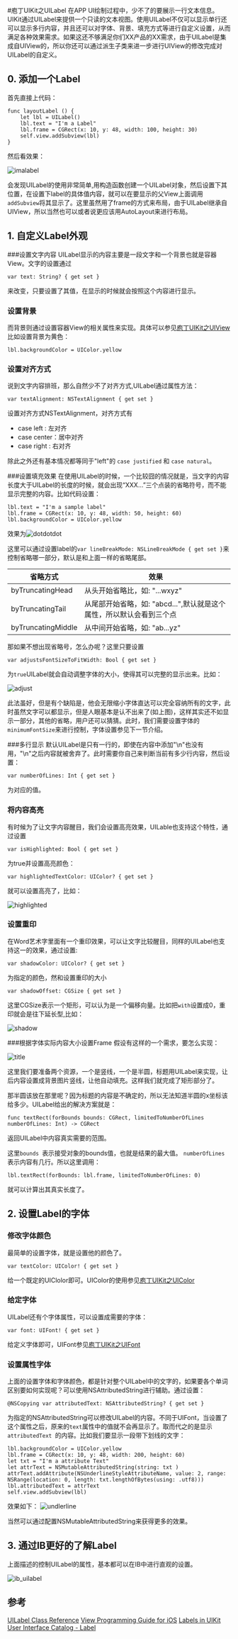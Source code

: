 #庖丁UIKit之UILabel
在APP UI绘制过程中，少不了的要展示一行文本信息。UIKit通过UILabel来提供一个只读的文本视图。使用UILabel不仅可以显示单行还可以显示多行内容，并且还可以对字体、背景、填充方式等进行自定义设置，从而满足各种效果需求。如果这还不够满足你们XX产品的XX需求，由于UILabel是集成自UIView的，所以你还可以通过派生子类来进一步进行UIView的修改完成对UILabel的自定义。
## 0. 添加一个Label
首先直接上代码：

    func layoutLabel () {
        let lbl = UILabel()
        lbl.text = "I'm a Label"
        lbl.frame = CGRect(x: 10, y: 48, width: 100, height: 30)
        self.view.addSubview(lbl)
    }
然后看效果：

![imalabel](./images/imalabel.png)

会发现UILabel的使用非常简单,用构造函数创建一个UILabel对象，然后设置下其位置，在设置下label的具体值内容，就可以在要显示的父View上面调用`addSubview`将其显示了。这里虽然用了frame的方式来布局，由于UILabel继承自UIView，所以当然也可以或者说更应该用AutoLayout来进行布局。

## 1. 自定义Label外观

###设置文字内容
UILabel显示的内容主要是一段文字和一个背景也就是容器View。文字的设置通过

	var text: String? { get set }
来改变，只要设置了其值，在显示的时候就会按照这个内容进行显示。

### 设置背景
而背景则通过设置容器View的相关属性来实现。具体可以参见[庖丁UIKit之UIView]()
比如设置背景为黄色：

	lbl.backgroundColor = UIColor.yellow
### 设置对齐方式	
说到文字内容排班，那么自然少不了对齐方式,UILabel通过属性方法：

	var textAlignment: NSTextAlignment { get set }
设置对齐方式NSTextAlignment，对齐方式有 
* case left : 左对齐
* case center：居中对齐
* case right : 右对齐

除此之外还有基本情况都等同于"left"的 `case justified` 和 `case natural`。

###设置填充效果
在使用UILabel的时候，一个比较囧的情况就是，当文字的内容长度大于UILabel的长度的时候，就会出现“XXX...”三个点装的省略符号，而不能显示完整的内容。比如代码设置：

	lbl.text = "I'm a sample label"
	lbl.frame = CGRect(x: 10, y: 48, width: 50, height: 60)
	lbl.backgroundColor = UIColor.yellow

效果为![dotdotdot](./images/dotdotdot.png)

这里可以通过设置label的`var lineBreakMode: NSLineBreakMode { get set }`来控制省略哪一部分，默认是和上面一样的省略尾部。

省略方式| 效果
---|---
byTruncatingHead | 从头开始省略比，如: "...wxyz"
byTruncatingTail | 从尾部开始省略，如: "abcd...",默认就是这个属性，所以默认会看到三个点
byTruncatingMiddle| 从中间开始省略，如:  "ab...yz"

那如果不想出现省略号，怎么办呢？这里只要设置

	var adjustsFontSizeToFitWidth: Bool { get set }
为`true`UILabel就会自动调整字体的大小，使得其可以完整的显示出来。比如：

![adjust](./images/adjust.png)

此法虽好，但是有个缺陷是，他会无限缩小字体直达可以完全容纳所有的文字，此时虽然文字可以都显示，但是人眼基本是认不出来了(如上图)，这样其实还不如显示一部分，其他的省略，用户还可以猜猜。此时，我们需要设置字体的`minimumFontSize`来进行控制，字体设置参见下一节介绍。

###多行显示
默认UILabel是只有一行的，即使在内容中添加"\n"也没有用，"\n"之后内容就被舍弃了。此时需要你自己来判断当前有多少行内容，然后设置：

	var numberOfLines: Int { get set }
为对应的值。

### 将内容高亮
有时候为了让文字内容醒目，我们会设置高亮效果，UILable也支持这个特性，通过设置

	var isHighlighted: Bool { get set }
为true并设置高亮颜色：

	var highlightedTextColor: UIColor? { get set }
就可以设置高亮了，比如：

![highlighted](./images/highlighted.png)

### 设置重印
在Word艺术字里面有一个重印效果，可以让文字比较醒目，同样的UILabel也支持这一的效果，通过设置:

	var shadowColor: UIColor? { get set }
为指定的颜色，然和设置重印的大小

	var shadowOffset: CGSize { get set }
这里CGSize表示一个矩形，可以认为是一个偏移向量。比如把`with`设置成0，重印就会是往下延长型,比如：

![shadow](./images/shadow.png)

###根据字体实际内容大小设置Frame
假设有这样的一个需求，要怎么实现：

![title](./images/title.png )

这里我们要准备两个资源，一个是竖线，一个是半圆，标题用UILabel来实现，让后内容设置成背景图片竖线，让他自动填充。这样我们就完成了矩形部分了。

那半圆该放在那里呢？因为标题的内容是不确定的，所以无法知道半圆的x坐标该给多少。UILabel给出的解决方案就是：

	func textRect(forBounds bounds: CGRect, limitedToNumberOfLines numberOfLines: Int) -> CGRect
返回UILabel中内容真实需要的范围。

这里`bounds `表示接受对象的bounds值，也就是结果的最大值。  `numberOfLines `表示内容有几行。所以这里调用：
	
	lbl.textRect(forBounds: lbl.frame, limitedToNumberOfLines: 0)
	
就可以计算出其真实长度了。

## 2. 设置Label的字体

### 修改字体颜色
最简单的设置字体，就是设置他的颜色了。

	var textColor: UIColor! { get set }
给一个既定的UIClolor即可。UIColor的使用参见[庖丁UIKit之UIColor]()

### 给定字体
UILabel还有个字体属性，可以设置成需要的字体：

	var font: UIFont! { get set }
给定义字体即可，UIFont参见[庖丁UIKit之UIFont]()
### 设置属性字体
上面的设置字体和字体颜色，都是针对整个UILabel中的文字的，如果要各个单词区别要如何实现呢？可以使用NSAttributedString进行辅助。通过设置：

	@NSCopying var attributedText: NSAttributedString? { get set }
为指定的NSAttributedString可以修改UILabel的内容。不同于UIFont，当设置了这个属性之后，原来的`text`属性中的值就不会再显示了。取而代之的是显示`attributedText `的内容。比如我们要显示一段带下划线的文字：

    lbl.backgroundColor = UIColor.yellow
    lbl.frame = CGRect(x: 10, y: 48, width: 200, height: 60)
    let txt = "I'm a attribute Text"
    let attrText = NSMutableAttributedString(string: txt )
    attrText.addAttribute(NSUnderlineStyleAttributeName, value: 2, range: NSRange(location: 0, length: txt.lengthOfBytes(using: .utf8)))
    lbl.attributedText = attrText
    self.view.addSubview(lbl)
 效果如下：
 ![undlerline](./images/underline.png)
 
 当然可以通过配置NSMutableAttributedString来获得更多的效果。

## 3. 通过IB更好的了解Label
上面描述的控制UILabel的属性，基本都可以在IB中进行直观的设置。

![ib_uilabel](./images/ib_uilabel.png)

## 参考
[UILabel Class Reference](https://developer.apple.com/reference/uikit/uilabel)
[View Programming Guide for iOS](https://developer.apple.com/library/content/documentation/WindowsViews/Conceptual/ViewPG_iPhoneOS/Introduction/Introduction.html#//apple_ref/doc/uid/TP40009503)
[Labels in UIKit User Interface Catalog - Label](https://developer.apple.com/library/content/documentation/UserExperience/Conceptual/UIKitUICatalog/UILabel.html#//apple_ref/doc/uid/TP40012857-UILabel)